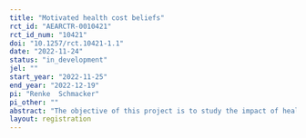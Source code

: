 ```yaml
---
title: "Motivated health cost beliefs"
rct_id: "AEARCTR-0010421"
rct_id_num: "10421"
doi: "10.1257/rct.10421-1.1"
date: "2022-11-24"
status: "in_development"
jel: ""
start_year: "2022-11-25"
end_year: "2022-12-19"
pi: "Renke  Schmacker"
pi_other: ""
abstract: "The objective of this project is to study the impact of health cost beliefs regarding soda consumption on policy preferences and support for health education. Moreover, we study whether individuals have motivated health-cost beliefs. To do that, we use a longitudinal survey experiment with two waves. In the first wave, we elicit beliefs about the weight implications of soda consumption. A random subgroup of participants receives information on the true health costs. Afterward, we elicit preferences for different policies that either improve nutritional information or provide commitment. Moreover, we investigate their willingness to donate to an NGO working on nutritional education. In the second wave, we elicit their health cost beliefs again and study whether individuals recollect the information in a motivated way (by studying whether recall depends on having a motive for incorrect beliefs). Moreover, we ask again for their policy preferences to study the long-run effects of information provision."
layout: registration
---
```


